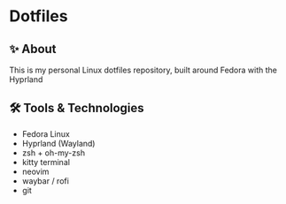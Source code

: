 # Dotfiles

## ✨ About
This is my personal Linux dotfiles repository, built around Fedora with the Hyprland

## 🛠️ Tools & Technologies

- Fedora Linux
- Hyprland (Wayland)
- zsh + oh-my-zsh
- kitty terminal
- neovim
- waybar / rofi
- git
